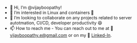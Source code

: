 - 👋 Hi, I’m @vijayboopathy!
- 👀 I’m interested in Linux and containers 🚚
- 💞️ I’m looking to collaborate on any projects related to server autotmation, CI/CD, developer productivity 😄
- 📫 How to reach me - You can reach out to me at 📧 vijayboopathy.e@gmail.com or on my 🔗 [Linked-In](https://www.linkedin.com/in/vibee/).



<!---
vijayboopathy/vijayboopathy is a ✨ special ✨ repository because its `README.md` (this file) appears on your GitHub profile.
You can click the Preview link to take a look at your changes.
--->
